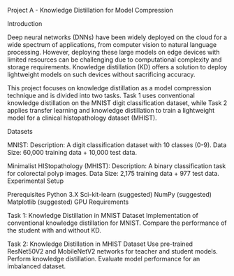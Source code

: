 
Project A - Knowledge Distillation for Model Compression

Introduction

Deep neural networks (DNNs) have been widely deployed on the cloud for a wide spectrum of applications, from computer vision to natural language processing. However, deploying these large models on edge devices with limited resources can be challenging due to computational complexity and storage requirements. Knowledge distillation (KD) offers a solution to deploy lightweight models on such devices without sacrificing accuracy.

This project focuses on knowledge distillation as a model compression technique and is divided into two tasks. Task 1 uses conventional knowledge distillation on the MNIST digit classification dataset, while Task 2 applies transfer learning and knowledge distillation to train a lightweight model for a clinical histopathology dataset (MHIST).

Datasets

MNIST:
Description: A digit classification dataset with 10 classes (0-9).
Data Size: 60,000 training data + 10,000 test data.

Minimalist HIStopathology (MHIST):
Description: A binary classification task for colorectal polyp images.
Data Size: 2,175 training data + 977 test data.
Experimental Setup

Prerequisites
Python 3.X
Sci-kit-learn (suggested)
NumPy (suggested)
Matplotlib (suggested)
GPU Requirements

Task 1: Knowledge Distillation in MNIST Dataset
Implementation of conventional knowledge distillation for MNIST.
Compare the performance of the student with and without KD.

Task 2: Knowledge Distillation in MHIST Dataset
Use pre-trained ResNet50V2 and MobileNetV2 networks for teacher and student models.
Perform knowledge distillation.
Evaluate model performance for an imbalanced dataset.


